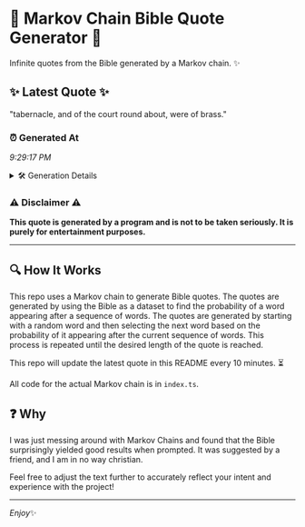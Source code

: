 # 📖 Markov Chain Bible Quote Generator 📖

Infinite quotes from the Bible generated by a Markov chain. ✨

## ✨ Latest Quote ✨
"tabernacle, and of the court round about, were of brass."

### ⏰ Generated At
*9:29:17 PM*

<details>
    <summary>🛠️ Generation Details</summary>
    <p>
        <strong>🌱 Seed:</strong> tabernacle,<br>
        <strong>🔄 Iterations:</strong> 9<br>
        <strong>📜 Context History:</strong><br>[ tabernacle, ]: and<br>[ tabernacle,, and ]: of<br>[ tabernacle,, and, of ]: the<br>[ tabernacle,, and, of, the ]: court<br>[ tabernacle,, and, of, the, court ]: round<br>[ tabernacle,, and, of, the, court, round ]: about,<br>[ and, of, the, court, round, about, ]: were<br>[ of, the, court, round, about,, were ]: of<br>[ the, court, round, about,, were, of ]: brass.<br>
    </p>
</details>

### ⚠️ Disclaimer ⚠️
**This quote is generated by a program and is not to be taken seriously. It is purely for entertainment purposes.**

---

## 🔍 How It Works

This repo uses a Markov chain to generate Bible quotes. The quotes are generated by using the Bible as a dataset to find the probability of a word appearing after a sequence of words. The quotes are generated by starting with a random word and then selecting the next word based on the probability of it appearing after the current sequence of words. This process is repeated until the desired length of the quote is reached.

This repo will update the latest quote in this README every 10 minutes. ⏳

All code for the actual Markov chain is in `index.ts`.

## ❓ Why

I was just messing around with Markov Chains and found that the Bible surprisingly yielded good results when prompted. 
It was suggested by a friend, and I am in no way christian.

Feel free to adjust the text further to accurately reflect your intent and experience with the project!

---

*Enjoy*✨
